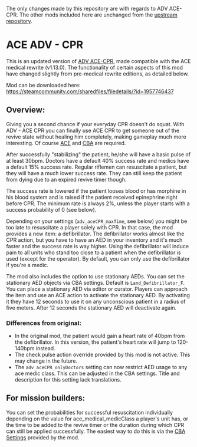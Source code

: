The only changes made by this repository are with regards to ADV ACE-CPR. The other mods included here are unchanged from the
[upstream repository][ADV].

# ACE ADV - CPR

This is an updated version of [ADV ACE-CPR][ADV], made compatible with the ACE medical rewrite (v1.13.0). The functionality of
certain aspects of this mod have changed slightly from pre-medical rewrite editions, as detailed below.

Mod can be downloaded here: https://steamcommunity.com/sharedfiles/filedetails/?id=1957746437

## Overview:

Giving you a second chance if your everyday CPR doesn't do squat. With ADV - ACE CPR you can finally use ACE CPR to get someone
out of the revive state without healing him completely, making gameplay much more interesting. Of course [ACE][ACE] and
[CBA][CBA] are required.

After successfully "stabilizing" the patient, he/she will have a basic pulse of at least 30bpm. Doctors have a default 40%
success rate and medics have a default 15% success rate. Regular riflemen can resuscitate a patient, but they will have a much
lower success rate. They can still keep the patient from dying due to an expired revive timer though.

The success rate is lowered if the patient looses blood or has morphine in his blood system and is raised if the patient received
epinephrine right before CPR. The minimum rate is always 2%, unless the player starts with a success probability of 0 (see
below).

Depending on your settings (`adv_aceCPR_maxTime`, see below) you might be too late to resuscitate a player solely with CPR. In that
case, the mod provides a new item: a defibrillator. The defibrillator works almost like the CPR action, but you have to have an
AED in your inventory and it's much faster and the success rate is way higher. Using the defibrillator will induce pain to all
units who stand too close to a patient when the defibrillator is used (except for the operator). By default, you can only use the
defibrillator if you're a medic.

The mod also includes the option to use stationary AEDs. You can set the stationary AED objects via CBA settings. Default is
`Land_Defibrillator_F`. You can place a stationary AED via editor or curator. Players can approach the item and use an ACE action
to activate the stationary AED. By activating it they have 12 seconds to use it on any unconscious patient in a radius of five
meters. After 12 seconds the stationary AED will deactivate again.

### Differences from original:

* In the original mod, the patient would gain a heart rate of 40bpm from the defibrillator. In this version, the patient's heart
  rate will jump to 120-140bpm instead.
* The check pulse action override provided by this mod is not active. This may change in the future.
* The `adv_aceCPR_onlyDoctors` setting can now restrict AED usage to any ace medic class. This can be adjusted in the CBA
  settings. Title and description for this setting lack translations.

## For mission builders:

You can set the probabilities for successful resuscitation individually depending on the value for ace_medical_medicClass a
player's unit has, or the time to be added to the revive timer or the duration during which CPR can still be applied
successfully. The easiest way to do this is via the [CBA Settings][1] provided by the mod.


[ADV]: https://github.com/Pergor/ADV_Medical/tree/master/adv_aceCPR "Original mod"
[ACE]: https://steamcommunity.com/sharedfiles/filedetails/?id=463939057
[CBA]: https://steamcommunity.com/sharedfiles/filedetails/?id=450814997&searchtext

[1]: https://github.com/CBATeam/CBA_A3/wiki/CBA-Settings-System
